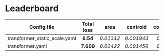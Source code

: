 # Leaderboard

| Config file                   | Total loss |   area  | centroid | concavity | min_clear | perimeter |   size   |
|-------------------------------|:----------:|:-------:|:--------:|:---------:|:---------:|:---------:|:--------:|
| transformer_static_scale.yaml |    **6.54**    | _0.01312_ | _0.001943_ |   _0.2123_  |  _0.006937_ |   _0.3726_  | _0.007476_ |
| transformer.yaml              |    **7.609**   | _0.02422_ | _0.001456_ |   _0.2056_  |  _0.01153_  |   _0.6108_  | _0.003209_ |
